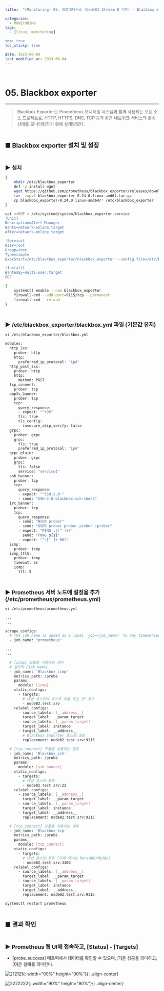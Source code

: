 ```yaml
---
title:  "[Monitoring] 05. 프로메테우스 (CentOS Stream 8 기준) - Blackbox exporter" 

categories:
  - MONITORING
tags:
  - [linux, monitoring]

toc: true
toc_sticky: true

date: 2023-06-04
last_modified_at: 2023-06-04
---
```

<br>

# 05. Blackbox exporter
---

<style>
table {
    font-size: 12pt;
}
table th:first-of-type {
    width: 5%;
}
table th:nth-of-type(2) {
    width: 15%;
}
table th:nth-of-type(3) {
    width: 50%;
}
table th:nth-of-type(4) {
    width: 30%;
}
big {
    font-size: 15pt;
}
small { 
    font-size: 18px 
}
</style>

> Blackbox Exporter는 Prometheus 모니터링 시스템과 함께 사용되는 오픈 소스 프로젝트로, HTTP, HTTPS, DNS, TCP 등과 같은 네트워크 서비스의 활성 상태를 모니터링하기 위해 설계되었다. 

<br>

<big> **■ Blackbox exporter 설치 및 설정** </big> <br>

<br>

<small> **▶ 설치** </small> <br>

```bash
{
    mkdir /etc/blackbox_exporter
    dnf -y install wget
    wget https://github.com/prometheus/blackbox_exporter/releases/download/v0.24.0/blackbox_exporter-0.24.0.linux-amd64.tar.gz 
	tar -zxpvf blackbox_exporter-0.24.0.linux-amd64.tar.gz 
	cp blackbox_exporter-0.24.0.linux-amd64/* /etc/blackbox_exporter
}
```

```bash
cat <<EOF > /etc/systemd/system/blackbox_exporter.service
[Unit]
Description=Alert Manager
Wants=network-online.target
After=network-online.target

[Service]
User=root
Group=root
Type=simple
ExecStart=/etc/blackbox_exporter/blackbox_exporter --config.file=/etc/blackbox_exporter/blackbox.yml

[Install]
WantedBy=multi-user.target
EOF
```

```bash
{
    systemctl enable --now blackbox_exporter
	firewall-cmd --add-port=9115/tcp --permanent
	firewall-cmd --reload
}
```

<br>

<small> **▶ /etc/blackbox_exporter/blackbox.yml 파일 (기본값 유지)** </small> <br>

```bash
vi /etc/blackbox_exporter/blackbox.yml 

modules:
  http_2xx:
    prober: http
    http:
      preferred_ip_protocol: "ip4"
  http_post_2xx:
    prober: http
    http:
      method: POST
  tcp_connect:
    prober: tcp
  pop3s_banner:
    prober: tcp
    tcp:
      query_response:
      - expect: "^+OK"
      tls: true
      tls_config:
        insecure_skip_verify: false
  grpc:
    prober: grpc
    grpc:
      tls: true
      preferred_ip_protocol: "ip4"
  grpc_plain:
    prober: grpc
    grpc:
      tls: false
      service: "service1"
  ssh_banner:
    prober: tcp
    tcp:
      query_response:
      - expect: "^SSH-2.0-"
      - send: "SSH-2.0-blackbox-ssh-check"
  irc_banner:
    prober: tcp
    tcp:
      query_response:
      - send: "NICK prober"
      - send: "USER prober prober prober :prober"
      - expect: "PING :([^ ]+)"
        send: "PONG ${1}"
      - expect: "^:[^ ]+ 001"
  icmp:
    prober: icmp
  icmp_ttl5:
    prober: icmp
    timeout: 5s
    icmp:
      ttl: 5
```


<br>

<small> **▶ Prometheus 서버 노드에 설정을 추가 (/etc/prometheus/prometheus.yml)** </small> <br>

```bash
vi /etc/prometheus/prometheus.yml

...
...

scrape_configs:
  # The job name is added as a label `job=<job_name>` to any timeseries scraped from this config.
  - job_name: "prometheus"

...
...

  # [icmp] 모듈을 사용하는 경우
  # 임의의 [job_name]
  - job_name: 'Blackbox_icmp'
    metrics_path: /probe
    params:
      module: [icmp]
    static_configs:
      - targets:
        # 대상 호스트의 호스트 이름 또는 IP 주소
        - node02.test.srv
    relabel_configs:
      - source_labels: [__address__]
        target_label: __param_target
      - source_labels: [__param_target]
        target_label: instance
      - target_label: __address__
        # Blackbox Exporter 호스트:포트
        replacement: node02.test.srv:9115

  # [tcp_connect] 모듈을 사용하는 경우
  - job_name: 'Blackbox_ssh'
    metrics_path: /probe
    params:
      module: [ssh_banner]
    static_configs:
      - targets:
        # 대상 호스트:포트
        - node02.test.srv:22
    relabel_configs:
      - source_labels: [__address__]
        target_label: __param_target
      - source_labels: [__param_target]
        target_label: instance
      - target_label: __address__
        replacement: node02.test.srv:9115

  # [tcp_connect] 모듈을 사용하는 경우
  - job_name: 'Blackbox_tcp'
    metrics_path: /probe
    params:
      module: [tcp_connect]
    static_configs:
      - targets:
        # 대상 호스트:포트 (아래 예시는 MariaDB/MySQL)
        - node02.test.srv:3306
    relabel_configs:
      - source_labels: [__address__]
        target_label: __param_target
      - source_labels: [__param_target]
        target_label: instance
      - target_label: __address__
        replacement: node02.test.srv:9115
```

```bash
systemctl restart prometheus
```

<br>

<big> **■ 결과 확인** </big> <br>

<br>

<small> **▶ Prometheus 웹 UI에 접속하고, [Status] - [Targets]** </small> <br>

+ [probe_success] 메트릭에서 데이터를 확인할 수 있으며, [1]은 성공을 의미하고, [0]은 실패를 의미한다.

![212121](https://github.com/revenge1005/WEB-Server-3-Tier-Architecture/assets/42735894/b38ecdac-6578-4672-85c1-15b2adf3e598){: width="90%" height="90%"}{: .align-center}

![2222222](https://github.com/revenge1005/WEB-Server-3-Tier-Architecture/assets/42735894/613b3b68-54ab-42ce-a39e-900efa48cf52){: width="90%" height="90%"}{: .align-center}